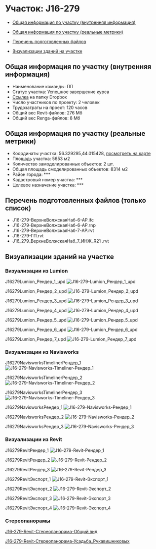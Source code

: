 # Участок: J16-279

* [Общая информация по участку (внутренняя информация)](#Chapter1)

* [Общая информация по участку (реальные метрики)](#Chapter2)

* [Перечень подготовленных файлов](#Chapter3)

* [Визуализации зданий на участке](#Chapter6)

## <a id="Chapter1"></a> Общая информация по участку (внутренняя информация)
+ Наименование команды: ПП
+ Статус участка: Успешное завершение курса
+ [Ссылка](https://www.dropbox.com/sh/wvvgv1nw1iqred9/AADf02zuvwDwKxmRK_AXBZ7wa/J16_279?dl=0) на папку Dropbox
+ Число участников по проекту: 2 человек
+ Трудозатраты на проект: 120 часов
+ Общий вес Revit-файлов: 276 Мб
+ Общий вес Renga-файлов: 8 Мб
## <a id="Chapter2"></a> Общая информация по участку (реальные метрики)
+ Координаты участка: 56.329295,44.015428, [посмотреть на карте](https://yandex.ru/maps/47/nizhny-novgorod/?ll=44.015428%2C56.329295&z=19)
+ Площадь участка: 5653 м2
+ Количество замоделированных объектов: 2 шт.
+ Общая площадь смоделированных объектов: 8314 м2
+ Район города: *** 
+ Кадастровый номер участка: *** 
+ Целевое назначение участка: *** 
## <a id="Chapter3"></a> Перечень подготовленных файлов (только список)
+ J16-279-ВерхнеВолжскаяНаб-6-АР.ifc
+ J16-279-ВерхнеВолжскаяНаб-6-АР.rnp
+ J16-279-ВерхнеВолжскаяНаб-7-АР.rvt
+ J16-279-ГП.rvt
+ J16_279_ВерхнеВолжскаяНаб_7_ИНЖ_R21 .rvt
## <a id="Chapter6"></a> Визуализации зданий на участке
### Визуализации из Lumion
J16279Lumion_Рендер_1_upd
![J16-279-Lumion_Рендер_1_upd](/Images/J16_279/J16-279-Lumion_Рендер_1_upd_Compressed.jpg)

J16279Lumion_Рендер_2_upd
![J16-279-Lumion_Рендер_2_upd](/Images/J16_279/J16-279-Lumion_Рендер_2_upd_Compressed.jpg)

J16279Lumion_Рендер_3_upd
![J16-279-Lumion_Рендер_3_upd](/Images/J16_279/J16-279-Lumion_Рендер_3_upd_Compressed.jpg)

J16279Lumion_Рендер_4_upd
![J16-279-Lumion_Рендер_4_upd](/Images/J16_279/J16-279-Lumion_Рендер_4_upd_Compressed.jpg)

J16279Lumion_Рендер_5_upd
![J16-279-Lumion_Рендер_5_upd](/Images/J16_279/J16-279-Lumion_Рендер_5_upd_Compressed.jpg)

J16279Lumion_Рендер_6_upd
![J16-279-Lumion_Рендер_6_upd](/Images/J16_279/J16-279-Lumion_Рендер_6_upd_Compressed.jpg)

J16279Lumion_Рендер_7_upd
![J16-279-Lumion_Рендер_7_upd](/Images/J16_279/J16-279-Lumion_Рендер_7_upd_Compressed.jpg)

### Визуализации из Navisworks
J16279NavisworksTimelinerРендер_1
![J16-279-Navisworks-Timeliner-Рендер_1](/Images/J16_279/J16-279-Navisworks-Timeliner-Рендер_1_Compressed.jpg)

J16279NavisworksTimelinerРендер_2
![J16-279-Navisworks-Timeliner-Рендер_2](/Images/J16_279/J16-279-Navisworks-Timeliner-Рендер_2_Compressed.jpg)

J16279NavisworksTimelinerРендер_3
![J16-279-Navisworks-Timeliner-Рендер_3](/Images/J16_279/J16-279-Navisworks-Timeliner-Рендер_3_Compressed.jpg)

J16279NavisworksРендер_1
![J16-279-Navisworks-Рендер_1](/Images/J16_279/J16-279-Navisworks-Рендер_1_Compressed.jpg)

J16279NavisworksРендер_2
![J16-279-Navisworks-Рендер_2](/Images/J16_279/J16-279-Navisworks-Рендер_2_Compressed.jpg)

J16279NavisworksРендер_3
![J16-279-Navisworks-Рендер_3](/Images/J16_279/J16-279-Navisworks-Рендер_3_Compressed.jpg)

### Визуализации из Revit
J16279RevitРендер_1
![J16-279-Revit-Рендер_1](/Images/J16_279/J16-279-Revit-Рендер_1_Compressed.jpg)

J16279RevitРендер_2
![J16-279-Revit-Рендер_2](/Images/J16_279/J16-279-Revit-Рендер_2_Compressed.jpg)

J16279RevitРендер_3
![J16-279-Revit-Рендер_3](/Images/J16_279/J16-279-Revit-Рендер_3_Compressed.jpg)

J16279RevitЭкспорт_1
![J16-279-Revit-Экспорт_1](/Images/J16_279/J16-279-Revit-Экспорт_1_Compressed.jpg)

J16279RevitЭкспорт_2
![J16-279-Revit-Экспорт_2](/Images/J16_279/J16-279-Revit-Экспорт_2_Compressed.jpg)

J16279RevitЭкспорт_3
![J16-279-Revit-Экспорт_3](/Images/J16_279/J16-279-Revit-Экспорт_3_Compressed.jpg)

J16279RevitЭкспорт_4
![J16-279-Revit-Экспорт_4](/Images/J16_279/J16-279-Revit-Экспорт_4_Compressed.jpg)

### Стереопанорамы
[J16-279-Revit-Стереопанорама-Общий вид](https://pano.autodesk.com/pano.html?url=jpgs/cb5142cb-15db-4111-a255-7499ed2d49b1&version=2)

[J16-279-Revit-Стереопанорама-Усадьба_Рукавишниковых](https://pano.autodesk.com/pano.html?url=jpgs/a46051b9-c521-4352-bfd6-83380355d778&version=2)

